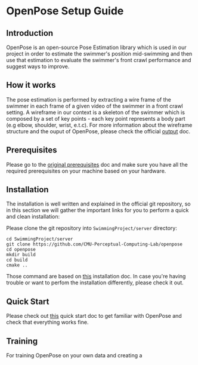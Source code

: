 
# OpenPose Setup Guide
## Introduction
OpenPose is an open-source Pose Estimation library which is used in our project in order to estimate the swimmer's position mid-swimming and then use that estimation to evaluate the swimmer's front crawl performance and suggest ways to improve.
## How it works
The pose estimation is performed by extracting a wire frame of the swimmer in each frame of a given video of the swimmer in a front crawl setting.
A wireframe in our context is a skeleton of the swimmer which is composed by a set of key points - each key point represents a body part (e.g elbow, shoulder, wrist, e.t.c).
For more information about the wireframe structure and the ouput of OpenPose, please check the official [output](https://github.com/CMU-Perceptual-Computing-Lab/openpose/blob/master/doc/output.md)  doc.

## Prerequisites 
Please go to the [original prerequisites](https://github.com/CMU-Perceptual-Computing-Lab/openpose/blob/master/doc/prerequisites.md) doc and make sure you have all the required prerequisites on your machine based on your hardware.

## Installation
The installation is well written and explained in the official git repository, so in this section we will gather the important links for you to perform a quick and clean installation:

Please clone the git repository into `SwimmingProject/server` directory:
```
cd SwimmingProject/server
git clone https://github.com/CMU-Perceptual-Computing-Lab/openpose
cd openpose
mkdir build
cd build
cmake ..
```
Those command are based on [this](
https://github.com/CMU-Perceptual-Computing-Lab/openpose/blob/master/doc/installation.md) installation doc. In case you're having trouble or want to perfom the installation differently, please check it out.

## Quick Start
Please check out [this](https://github.com/CMU-Perceptual-Computing-Lab/openpose/blob/master/doc/quick_start.md) quick start doc to get familiar with OpenPose and check that everything works fine.

## Training
For training OpenPose on your own data and creating a
<!--stackedit_data:
eyJoaXN0b3J5IjpbMTAzMTY2OTUxNiwtNjE2NDMzMzQyXX0=
-->